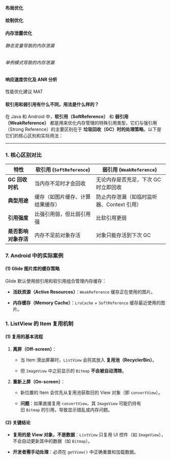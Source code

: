 #### 布局优化
#### 绘制优化
#### 内存泄露优化
######   静态变量导致的内存泄漏
######   单例模式导致的内存泄漏
#### 响应速度优化及 ANR 分析


性能优化建议 
MAT

#### 软引用和弱引用有什么不同，用法是什么样的？
在 Java 和 Android 中，**软引用（SoftReference）** 和 **弱引用（WeakReference）** 都是用来优化内存管理的特殊引用类型，它们与强引用（Strong Reference）的主要区别在于 **垃圾回收（GC）时的处理策略**。以下是它们的核心区别和实际用法：

---

### **1. 核心区别对比**

|特性|软引用 (`SoftReference`)|弱引用 (`WeakReference`)|
|---|---|---|
|**GC 回收时机**|当内存不足时才会回收|无论内存是否充足，下次 GC 时立即回收|
|**典型用途**|缓存（如图片缓存、计算结果缓存）|防止内存泄漏（如临时监听器、Context 引用）|
|**引用强度**|比强引用弱，但比弱引用强|比软引用更弱|
|**是否影响对象存活**|内存不足前对象存活|对象只能存活到下次 GC|

### **7. Android 中的实际案例**

#### **(1) Glide 图片库的缓存策略**

Glide 默认使用弱引用和软引用组合管理内存缓存：

- **活跃资源（Active Resources）**：`WeakReference` 缓存正在使用的图片。
    
- **内存缓存（Memory Cache）**：`LruCache` + `SoftReference` 缓存最近使用的图片。


### **1. ListView 的 Item 复用机制**

#### **(1) 复用的基本流程**

1. **离屏（Off-screen）**：
    
    - 当 Item 滑出屏幕时，`ListView` 会将其放入 **复用池（RecyclerBin）**。
        
    - 但 `ImageView` 中之前显示的 `Bitmap` **不会被自动清除**。
        
2. **重新上屏（On-screen）**：
    
    - 新位置的 Item 会优先从复用池获取旧的 View 对象（即 `convertView`）。
        
    - **问题**：如果直接复用 `convertView`，其 `ImageView` 可能仍持有旧 `Bitmap` 的引用，导致显示错乱或内存问题。
        

#### **(2) 关键结论**

- **复用的是 View 对象，不是数据**：`ListView` 只复用 UI 控件（如 `ImageView`），不会自动更新其中的数据（如 `Bitmap`）。
    
- **开发者需手动处理**：必须在 `getView()` 中正确重置和加载数据。